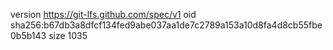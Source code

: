 version https://git-lfs.github.com/spec/v1
oid sha256:b67db3a8dfcf134fed9abe037aa1de7c2789a153a10d8fa4d8cb55fbe0b5b143
size 1035
